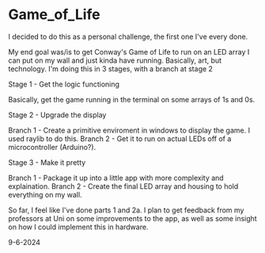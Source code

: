 # Game_of_Life

I decided to do this as a personal challenge, the first one I've every done. 

My end goal was/is to get Conway's Game of Life to run on an LED array I can put on my wall and just kinda have running. Basically, art, but technology.
I'm doing this in 3 stages, with a branch at stage 2


Stage 1 - Get the logic functioning

Basically, get the game running in the terminal on some arrays of 1s and 0s.


Stage 2 - Upgrade the display

  Branch 1 - Create a primitive enviroment in windows to display the game. I used raylib to do this.
  Branch 2 - Get it to run on actual LEDs off of a microcontroller (Arduino?).


Stage 3 - Make it pretty

  Branch 1 - Package it up into a little app with more complexity and explaination.
  Branch 2 - Create the final LED array and housing to hold everything on my wall.


So far, I feel like I've done parts 1 and 2a. I plan to get feedback from my professors at Uni on some improvements to the app, as well as some insight on how I could implement this in hardware. 

9-6-2024
